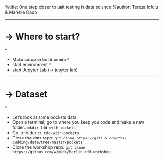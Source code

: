 %title: One step closer to unit testing in data science
%author: Tereza Iofciu & Marielle Dado

---

# -> Where to start?

^

- Make setup or build conda
  ^
- start environment
  ^
- start Jupyter Lab (-> jupyter lab)

---

# -> Dataset

^

- Let's look at some pockets data
- Open a terminal, go to where you keep you code and make a new folder.. `mkdir tdd-with-pockets`
- Go to folder `cd tdd-with-pockets`
- Clone the data repo: `git clone https://github.com/the-pudding/data/tree/master/pockets`
- Clone the workshop repo: `git clone https://github.com/wimlds/berlin-tdd-workshop`
